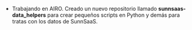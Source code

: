 - Trabajando en AIRO. Creado un nuevo repositorio llamado **sunnsaas-data_helpers** para crear pequeños scripts en Python y demás para tratas con los datos de SunnSaaS.
